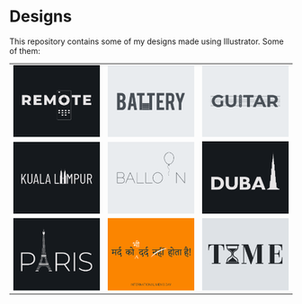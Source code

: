 # Designs
This repository contains some of my designs made using Illustrator.
Some of them:
<table>
    <tr>
      <td><img src="2020-12/png/08.12.2020.png"></td>
      <td><img src="2020-11/png/28.11.2020.png"></td>
      <td><img src="2020-12/png/02.12.2020.png"></td>
    </tr>
    <tr>
      <td><img src="2020-12/png/29.12.2020.png"></td>
      <td><img src="2020-11/png/22.11.2020.png"></td>
      <td><img src="2020-12/png/14.12.2020.png"></td>
    </tr>
    <tr>
      <td><img src="2020-12/png/18.12.2020.png"></td>
      <td><img src="2020-11/png/19.11.2020.png"></td>
      <td><img src="2020-11/png/16.11.2020.png"></td>
    </tr>
</table>
